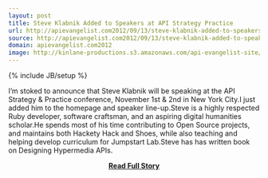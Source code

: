 ```yaml
---
layout: post
title: Steve Klabnik Added to Speakers at API Strategy Practice
url: http://apievangelist.com2012/09/13/steve-klabnik-added-to-speakers-at-api-strategy--conference/
source: http://apievangelist.com2012/09/13/steve-klabnik-added-to-speakers-at-api-strategy--conference/
domain: apievangelist.com2012
image: http://kinlane-productions.s3.amazonaws.com/api-evangelist-site/blog/steve-klabnik.jpeg
---
```

{% include JB/setup %}<p>I’m stoked to announce that Steve Klabnik will be speaking at the API Strategy &amp; Practice conference, November 1st &amp; 2nd in New York City.I just added him to the homepage and speaker line-up.Steve is a highly respected Ruby developer, software craftsman, and an aspiring digital humanities scholar.He spends most of his time contributing to Open Source projects, and maintains both Hackety Hack and Shoes, while also teaching and helping develop curriculum for Jumpstart Lab.Steve has has written book on Designing Hypermedia APIs.</p>
<center><p><a href="http://apievangelist.com2012/09/13/steve-klabnik-added-to-speakers-at-api-strategy--conference/" style='padding:25px; font-sze:18px; font-weight: bold;'>Read Full Story</a></p></center>
